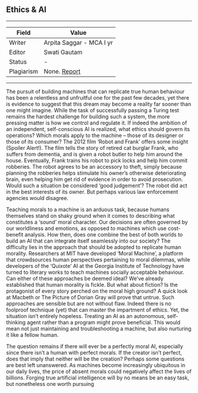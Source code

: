 ## Ethics & AI

---
| Field | Value |
|----|----|
| Writer | Arpita Saggar - MCA I yr|
| Editor | Swati Gautam			   |
| Status | -                       |
| Plagiarism| None. [Report](./plag-reports/plag-ethics-and-ai.pdf) | 

---
The pursuit of building machines that can replicate true human behaviour has been a relentless and unfruitful one for the past few decades, yet there is evidence to suggest that this dream may become a reality far sooner than one might imagine. While the task of successfully passing a Turing test remains the hardest challenge for building such a system, the more pressing matter is how we control and regulate it. If indeed the ambition of an independent, self-conscious AI is realized, what ethics should govern its operations? Which morals apply to the machine – those of its designer or those of its consumer? 
The 2012 film ‘Robot and Frank’ offers some insight (Spoiler Alert!). The film tells the story of retired cat burglar Frank, who suffers from dementia, and is given a robot butler to help him around the house. Eventually, Frank trains his robot to pick locks and help him commit robberies. The robot agrees to be an accessory to theft, simply because planning the robberies helps stimulate his owner’s otherwise deteriorating brain, even helping him get rid of evidence in order to avoid prosecution. Would such a situation be considered ‘good judgement’? The robot did act in the best interests of its owner. But perhaps various law enforcement agencies would disagree. 

Teaching morals to a machine is an arduous task, because humans themselves stand on shaky ground when it comes to describing what constitutes a ‘sound’ moral character. Our decisions are often governed by our worldliness and emotions, as opposed to machines which use cost-benefit analysis. How then, does one combine the best of both worlds to build an AI that can integrate itself seamlessly into our society? The difficulty lies in the approach that should be adopted to replicate human morality.
Researchers at MIT have developed ‘Moral Machine’, a platform that crowdsources human perspectives pertaining to moral dilemmas, while developers of the ‘Quixote’ AI at the Georgia Institute of Technology have turned to literary works to teach machines socially acceptable behaviour. Can either of these approaches be deemed ideal? We’ve already established that human morality is fickle. But what about fiction? Is the protagonist of every story perched on the moral high ground? A quick look at Macbeth or The Picture of Dorian Gray will prove that untrue. Such approaches are sensible but are not without flaw. Indeed there is no foolproof technique (yet) that can master the impartment of ethics. Yet, the situation isn’t entirely hopeless. Treating an AI as an autonomous, self-thinking agent rather than a program might prove beneficial. This would mean not just maintaining and troubleshooting a machine, but also nurturing it like a fellow human. 


The question remains if there will ever be a perfectly moral AI, especially since there isn’t a human with perfect morals. If the creator isn’t perfect, does that imply that neither will be the creation? Perhaps some questions are best left unanswered. As machines become increasingly ubiquitous in our daily lives, the price of absent morals could negatively affect the lives of billions. Forging true artificial intelligence will by no means be an easy task, but nonetheless one worth pursuing
